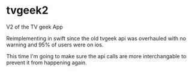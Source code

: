 # tvgeek2
V2 of the TV geek App

Reimplementing in swift since the old tvgeek api was overhauled with no warning and 95% of users were on ios.

This time I'm going to make sure the api calls are more interchangable to prevent it from happening again. 
